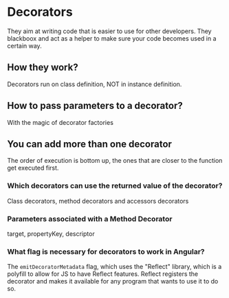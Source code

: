 # Decorators
They aim at writing code that is easier to use for other developers. They blackboox and
act as a helper to make sure your code becomes used in a certain way.

## How they work?
Decorators run on class definition, NOT in instance definition.

## How to pass parameters to a decorator?
With the magic of decorator factories

## You can add more than one decorator
The order of execution is bottom up, the ones that are closer to the function
get executed first.

### Which decorators can use the returned value of the decorator?
Class decorators, method decorators and accessors decorators

### Parameters associated with a Method Decorator
target, propertyKey, descriptor 


### What flag is necessary for decorators to work in Angular?
The `emitDecoratorMetadata` flag, which uses the "Reflect" library,
which is a polyfill to allow for JS to have Reflect features. Reflect registers
the decorator and makes it available for any program that wants to use it
to do so.
